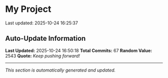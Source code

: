# My Project


Last updated: 2025-10-24 16:25:37










































































































































































































































































































































































































































































## Auto-Update Information

**Last Updated:** 2025-10-24 16:50:18
**Total Commits:** 67
**Random Value:** 2543
**Quote:** _Keep pushing forward!_

---
_This section is automatically generated and updated._